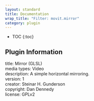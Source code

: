 ```yaml
---
layout: standard
title: Documentation
wrap_title: "Filter: movit.mirror"
category: plugin
---
```

* TOC
{:toc}

## Plugin Information

title: Mirror (GLSL)  
media types:
Video  
description: A simple horizontal mirroring.  
version: 1  
creator: Steinar H. Gunderson  
copyright: Dan Dennedy  
license: GPLv2  
